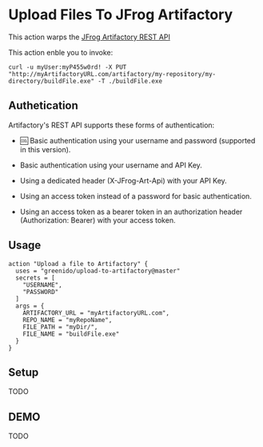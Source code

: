 # Upload Files To JFrog Artifactory

This action warps the [JFrog Artifactory REST API](https://www.jfrog.com/confluence/display/RTF/Artifactory+REST+API)

This action enble you to invoke:
```
curl -u myUser:myP455w0rd! -X PUT "http://myArtifactoryURL.com/artifactory/my-repository/my-directory/buildFile.exe" -T ./buildFile.exe
```

## Authetication

Artifactory's REST API supports these forms of authentication:

- 🆒 Basic authentication using your username and password (supported in this version).
  
- Basic authentication using your username and API Key.
- Using a dedicated header (X-JFrog-Art-Api) with your API Key.
- Using an access token instead of a password for basic authentication.
- Using an access token as a bearer token in an authorization header (Authorization: Bearer) with your access token.

## Usage

```workflow
action "Upload a file to Artifactory" {
  uses = "greenido/upload-to-artifactory@master"
  secrets = [
    "USERNAME",
    "PASSWORD"
  ]
  args = {
    ARTIFACTORY_URL = "myArtifactoryURL.com",
    REPO_NAME = "myRepoName",
    FILE_PATH = "myDir/",
    FILE_NAME = "buildFile.exe"
  }
}
```

## Setup

TODO

## DEMO

TODO
